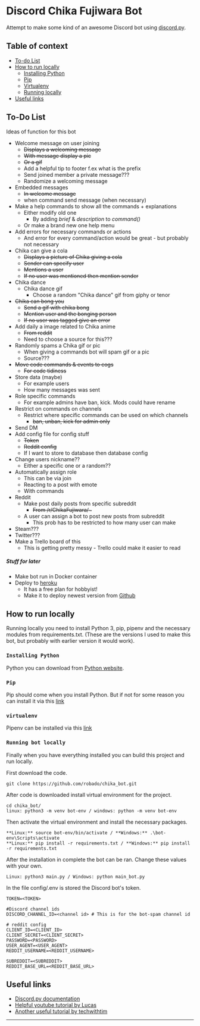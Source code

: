 # Discord Chika Fujiwara Bot
Attempt to make some kind of an awesome Discord bot using [discord.py](https://discordpy.readthedocs.io/en/latest/).

## Table of context 
- [To-do List](#to-do-list)
- [How to run locally](#how-to-run-locally)
    - [Installing Python](#installing-python)
    - [Pip](#pip)
    - [Virtualenv](#virtualenv)
    - [Running locally](#running-bot-locally)
- [Useful links](#useful-links)

## To-Do List
Ideas of function for this bot

* Welcome message on user joining  
    * ~~Displays a welcoming message~~ 
    * ~~With message display a pic~~ 
    * ~~Or a gif~~
    * Add a helpful tip to footer f.ex what is the prefix
    * Send joined member a private message??? 
    * Randomize a welcoming message
* Embedded messages
    * ~~In welcome message~~
    * when command send message (when necessary)
* Make a help commands to show all the commands + explanations
    * Either modify old one
        * By adding *brief* & *description* to *command()*
    * Or make a brand new one help menu
* Add errors for necessary commands or actions
    * And error for every command/action would be great - but probably not necessary
* Chika can give a cola
    * ~~Displays a picture of Chika giving a cola~~ 
    * ~~Sender can specify user~~
    * ~~Mentions a user~~
    * ~~If no user was mentioned then mention sender~~
* Chika dance
    * Chika dance gif
        * Choose a random "Chika dance" gif from giphy or tenor
* ~~Chika can bong you~~
    * ~~Send a gif with chika bong~~
    * ~~Mention user and the bonging person~~
    * ~~If no user was tagged give an error~~
* Add daily a image related to Chika anime
    * ~~From reddit~~
    * Need to choose a source for this???
* Randomly spams a Chika gif or pic
    * When giving a commands bot will spam gif or a pic
    * Source???
* ~~Move code commands & events to cogs~~
    * ~~For code tidiness~~
* Store data (maybe)
    * For example users
    * How many messages was sent
* Role specific commands
    * For example admins have ban, kick. Mods could have rename
* Restrict on commands on channels
    * Restrict where specific commands can be used on which channels
        * ~~ban, unban, kick for admin only~~
* Send DM
* Add config file for config stuff
    * ~~Token~~
    * ~~Reddit config~~
    * If I want to store to database then database config
* Change users nickname??
    * Either a specific one or a random??
* Automatically assign role
    * This can be via join
    * Reacting to a post with emote
    * With commands
* Reddit
    * Make post daily posts from specific subreddit
        * ~~From /r/ChikaFujiwara/~~~
    * A user can assign a bot to post new posts from subreddit
        * This prob has to be restricted to how many user can make
* Steam???
* Twitter???
* Make a Trello board of this
    * This is getting pretty messy - Trello could make it easier to read

##### Stuff for later
* Make bot run in Docker container
* Deploy to [heroku](https://www.heroku.com/)
    * It has a free plan for hobbyist!
    * Make it to deploy newest version from [Github](https://github.com/)
    
## How to run locally
Running locally you need to install Python 3, pip, pipenv and the necessary modules from requirements.txt. (These are
 the
 versions I used to
 make
 this bot, but probably with earlier version it would work).

### `Installing Python`  
Python you can download from [Python website](https://www.python.org/downloads/).

### `Pip`  
Pip should come when you install Python. But if not for some reason you can install it via this [link](https://pip.pypa.io/en/stable/installing/)

### `virtualenv`  
Pipenv can be installed via this [link](https://packaging.python.org/guides/installing-using-pip-and-virtual-environments/)

### `Running bot locally`  
Finally when you have everything installed you can build this project and run locally. 

First download the code.
```
git clone https://github.com/robado/chika_bot.git
```

After code is downloaded install virtual environment for the project.
```
cd chika_bot/
linux: python3 -m venv bot-env / windows: python -m venv bot-env
```

Then activate the virtual environment and install the necessary packages.
```
**Linux:** source bot-env/bin/activate / **Windows:** .\bot-env\Scripts\activate
**Linux:** pip install -r requirements.txt / **Windows:** pip install -r requirements.txt 
```

After the installation in complete the bot can be ran. Change these values with your own.
```
Linux: python3 main.py / Windows: python main_bot.py
```
In the file config/.env is stored the Discord bot's token. 
```
TOKEN=<TOKEN>

#Discord channel ids
DISCORD_CHANNEL_ID=<channel id> # This is for the bot-spam channel id

# reddit config
CLIENT_ID=<CLIENT_ID>
CLIENT_SECRET=<CLIENT_SECRET>
PASSWORD=<PASSWORD>
USER_AGENT=<USER_AGENT>
REDDIT_USERNAME=<REDDIT_USERNAME>

SUBREDDIT=<SUBREDDIT>
REDDIT_BASE_URL=<REDDIT_BASE_URL>
```

## Useful links
* [Discord.py documentation](https://discordpy.readthedocs.io/en/latest/)
* [Helpful youtube tutorial by Lucas](https://www.youtube.com/watch?v=nW8c7vT6Hl4&list=PLW3GfRiBCHOhfVoiDZpSz8SM_HybXRPzZ)
* [Another useful tutorial by techwithtim](https://techwithtim.net/tutorials/discord-py/)
---

